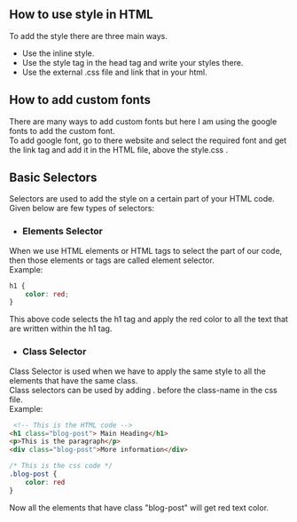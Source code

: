 ## How to use style in HTML
To add the style there are three main ways.  
* Use the inline style.
* Use the style tag in the head tag and write your styles there.  
* Use the external .css file and link that in your html.

## How to add custom fonts
There are many ways to add custom fonts but here I am using the google fonts to add the custom font.  
To add google font, go to there website and select the required font and get the link tag and add it in the HTML file, above the style.css .

## Basic Selectors
Selectors are used to add the style on a certain part of your HTML code.  
Given below are few types of selectors:  
* ### Elements Selector  
When we use HTML elements or HTML tags to select the part of our code, then those elements or tags are called element selector.  
Example:  
```css
h1 {
    color: red;
}
```  
This above code selects the h1 tag and apply the red color to all the text that are written within the h1 tag.  
* ### Class Selector  
Class Selector is used when we have to apply the same style to all the elements that have the same class.  
Class selectors can be used by adding . before the class-name in the css file.  
Example:  
```html
 <!-- This is the HTML code -->
<h1 class="blog-post"> Main Heading</h1>
<p>This is the paragraph</p>
<div class="blog-post">More information</div>
```
```css 
/* This is the css code */
.blog-post {
    color: red
}
```
Now all the elements that have class "blog-post" will get red text color.
